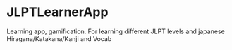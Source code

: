 # JLPTLearnerApp
Learning app, gamification. For learning different JLPT levels and japanese Hiragana/Katakana/Kanji and Vocab 
